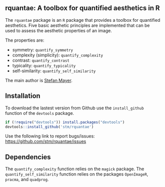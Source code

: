 ## rquantae: A toolbox for quantified aesthetics in R

The `rquantae` package is an `R` package that provides a toolbox for quantified aesthetics. Five basic aesthetic principles are implemented that can be used to assess the aesthetic properties of an image.

The properties are:

* symmetry: `quantify_symmetry`
* complexity (simplicity): `quantify_complexity`
* contrast: `quantify_contrast`
* typicality: `quantify_typicality`
* self-similarity: `quantify_self_similarity`

The main author is [Stefan Mayer](http://github.com/stm/).

## Installation

To download the lastest version from Github use the `install_github` function of the `devtools` package.
```r
if (!require("devtools")) install.packages("devtools")
devtools::install_github('stm/rquantae')
```
Use the following link to report bugs/issues: <https://github.com/stm/rquantae/issues>

## Dependencies
The `quantify_complexity` function relies on the `magick` package. The `quantify_self_similarity` function relies on the packages `OpenImageR`, `pracma`, and `quadprog`.
